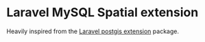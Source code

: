 # Laravel MySQL Spatial extension

Heavily inspired from the [Laravel postgis extension](https://github.com/njbarrett/laravel-postgis) package.